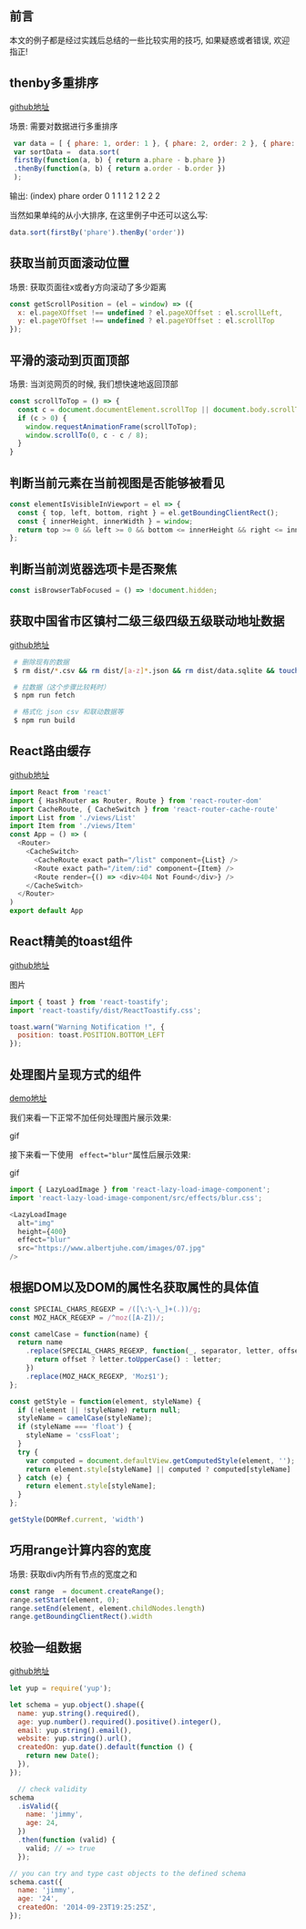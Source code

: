 ## 前言

  本文的例子都是经过实践后总结的一些比较实用的技巧, 如果疑惑或者错误, 欢迎指正!
## thenby多重排序

  [github地址](https://github.com/Teun/thenBy.js)

  场景: 需要对数据进行多重排序

   ```js
    var data = [ { phare: 1, order: 1 }, { phare: 2, order: 2 }, { phare: 2, order: 1 } ];
    var sortData =  data.sort(
    firstBy(function(a, b) { return a.phare - b.phare })
    .thenBy(function(a, b) { return a.order - b.order })
    );
   ```

  输出: 
  (index) phare order
  0	1	1
  1	2	1
  2	2	2

  当然如果单纯的从小大排序, 在这里例子中还可以这么写:
  
  ```js
  data.sort(firstBy('phare').thenBy('order')) 
  ```

## 获取当前页面滚动位置

  场景: 获取页面往x或者y方向滚动了多少距离

  ```js
  const getScrollPosition = (el = window) => ({
    x: el.pageXOffset !== undefined ? el.pageXOffset : el.scrollLeft,
    y: el.pageYOffset !== undefined ? el.pageYOffset : el.scrollTop
  });
  ```

##  平滑的滚动到页面顶部

  场景: 当浏览网页的时候, 我们想快速地返回顶部

  ```js
  const scrollToTop = () => {
    const c = document.documentElement.scrollTop || document.body.scrollTop;
    if (c > 0) {
      window.requestAnimationFrame(scrollToTop);
      window.scrollTo(0, c - c / 8);
    }
  }
  ```

## 判断当前元素在当前视图是否能够被看见

  ```js
  const elementIsVisibleInViewport = el => {
    const { top, left, bottom, right } = el.getBoundingClientRect();
    const { innerHeight, innerWidth } = window;
    return top >= 0 && left >= 0 && bottom <= innerHeight && right <= innerWidth;
  };
  ```

## 判断当前浏览器选项卡是否聚焦

  ```js
  const isBrowserTabFocused = () => !document.hidden;
  ```

## 获取中国省市区镇村二级三级四级五级联动地址数据

   [github地址](https://github.com/modood/Administrative-divisions-of-China)

   ```sh
    # 删除现有的数据
    $ rm dist/*.csv && rm dist/[a-z]*.json && rm dist/data.sqlite && touch dist/data.sqlite

    # 拉数据（这个步骤比较耗时）
    $ npm run fetch

    # 格式化 json csv 和联动数据等
    $ npm run build
   ```

## React路由缓存

  [github地址](https://github.com/CJY0208/react-router-cache-route)

  ```js
  import React from 'react'
  import { HashRouter as Router, Route } from 'react-router-dom'
  import CacheRoute, { CacheSwitch } from 'react-router-cache-route'
  import List from './views/List'
  import Item from './views/Item'
  const App = () => (
    <Router>
      <CacheSwitch>
        <CacheRoute exact path="/list" component={List} />
        <Route exact path="/item/:id" component={Item} />
        <Route render={() => <div>404 Not Found</div>} />
      </CacheSwitch>
    </Router>
  )
  export default App
  ```

  ## React精美的toast组件

  [github地址](https://github.com/fkhadra/react-toastify)

  图片

  ```js
  import { toast } from 'react-toastify';
  import 'react-toastify/dist/ReactToastify.css';

  toast.warn("Warning Notification !", {
    position: toast.POSITION.BOTTOM_LEFT
  });
  ```

  ## 处理图片呈现方式的组件

  [demo地址](https://www.albertjuhe.com/react-lazy-load-image-component)

  我们来看一下正常不加任何处理图片展示效果: 

  gif

  接下来看一下使用 ```  effect="blur" ```属性后展示效果: 

  gif

  ```js
  import { LazyLoadImage } from 'react-lazy-load-image-component';
  import 'react-lazy-load-image-component/src/effects/blur.css';

  <LazyLoadImage
    alt="img"
    height={400}
    effect="blur"
    src="https://www.albertjuhe.com/images/07.jpg"
  />
  ```

  ## 根据DOM以及DOM的属性名获取属性的具体值

  ```js
  const SPECIAL_CHARS_REGEXP = /([\:\-\_]+(.))/g;
  const MOZ_HACK_REGEXP = /^moz([A-Z])/;

  const camelCase = function(name) {
    return name
      .replace(SPECIAL_CHARS_REGEXP, function(_, separator, letter, offset) {
        return offset ? letter.toUpperCase() : letter;
      })
      .replace(MOZ_HACK_REGEXP, 'Moz$1');
  };

  const getStyle = function(element, styleName) {
    if (!element || !styleName) return null;
    styleName = camelCase(styleName);
    if (styleName === 'float') {
      styleName = 'cssFloat';
    }
    try {
      var computed = document.defaultView.getComputedStyle(element, '');
      return element.style[styleName] || computed ? computed[styleName] : null;
    } catch (e) {
      return element.style[styleName];
    }
  };

  getStyle(DOMRef.current, 'width')
  ```

  ## 巧用range计算内容的宽度

  场景: 获取div内所有节点的宽度之和

  ```js
  const range  = document.createRange();
  range.setStart(element, 0);
  range.setEnd(element, element.childNodes.length)
  range.getBoundingClientRect().width  
  ```
  ## 校验一组数据

  [github地址](https://github.com/jquense/yup)

  ```js
  let yup = require('yup');

  let schema = yup.object().shape({
    name: yup.string().required(),
    age: yup.number().required().positive().integer(),
    email: yup.string().email(),
    website: yup.string().url(),
    createdOn: yup.date().default(function () {
      return new Date();
    }),
  });

    // check validity
  schema
    .isValid({
      name: 'jimmy',
      age: 24,
    })
    .then(function (valid) {
      valid; // => true
    });

  // you can try and type cast objects to the defined schema
  schema.cast({
    name: 'jimmy',
    age: '24',
    createdOn: '2014-09-23T19:25:25Z',
  });
  ```


